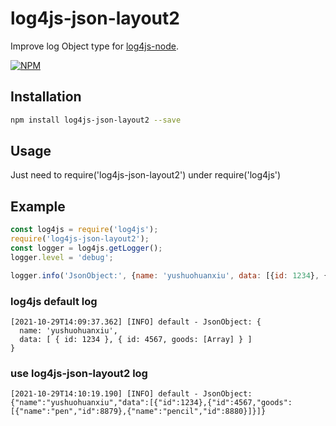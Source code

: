 # log4js-json-layout2

Improve log Object type for [log4js-node](https://github.com/nomiddlename/log4js-node).

[![NPM](https://nodei.co/npm/log4js-json-layout2.png)](https://www.npmjs.com/package/log4js-json-layout2/)

## Installation

```bash
npm install log4js-json-layout2 --save
```

## Usage

Just need to require('log4js-json-layout2') under require('log4js')

## Example

```js
const log4js = require('log4js');
require('log4js-json-layout2');
const logger = log4js.getLogger();
logger.level = 'debug';

logger.info('JsonObject:', {name: 'yushuohuanxiu', data: [{id: 1234}, {id: 4567, goods: [{name: 'pen', id: 8879}, {name: 'pencil', id:8880}]}]});
```

### log4js default log

```
[2021-10-29T14:09:37.362] [INFO] default - JsonObject: {
  name: 'yushuohuanxiu',
  data: [ { id: 1234 }, { id: 4567, goods: [Array] } ]
}
```

### use log4js-json-layout2 log

```
[2021-10-29T14:10:19.190] [INFO] default - JsonObject: {"name":"yushuohuanxiu","data":[{"id":1234},{"id":4567,"goods":[{"name":"pen","id":8879},{"name":"pencil","id":8880}]}]}
```
